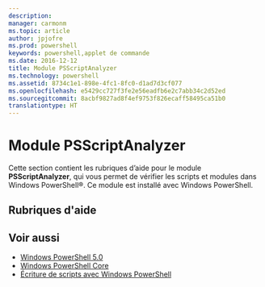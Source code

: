 ```yaml
---
description: 
manager: carmonm
ms.topic: article
author: jpjofre
ms.prod: powershell
keywords: powershell,applet de commande
ms.date: 2016-12-12
title: Module PSScriptAnalyzer
ms.technology: powershell
ms.assetid: 8734c1e1-898e-4fc1-8fc0-d1ad7d3cf077
ms.openlocfilehash: e5429cc727f3fe2e56eadfb6e2c7abb34c2d52ed
ms.sourcegitcommit: 8acbf9827ad8f4ef9753f826ecaff58495ca51b0
translationtype: HT
---
```

# <a name="psscriptanalyzer-module"></a>Module PSScriptAnalyzer
Cette section contient les rubriques d’aide pour le module **PSScriptAnalyzer**, qui vous permet de vérifier les scripts et modules dans Windows PowerShell®. Ce module est installé avec Windows PowerShell.

## <a name="help-topics"></a>Rubriques d'aide

## <a name="see-also"></a>Voir aussi
- [Windows PowerShell 5.0](Windows-PowerShell-5.0.md)
- [Windows PowerShell Core](https://technet.microsoft.com/en-us/library/4b75f1e4-f327-48f3-92ab-bf5435094d41)
- [Écriture de scripts avec Windows PowerShell](../../getting-started/fundamental/Scripting-with-Windows-PowerShell.md)

